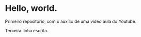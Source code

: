 # Hello, world.
 Primeiro repositório, com o auxílio de uma video aula do Youtube.
 
 Terceira linha escrita.
